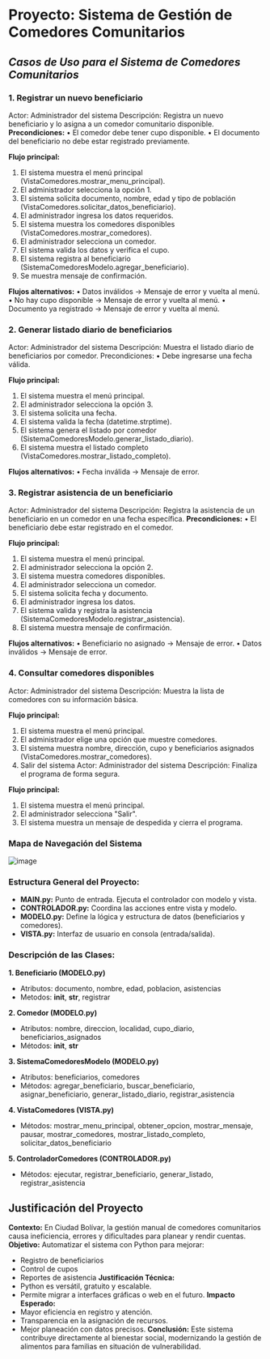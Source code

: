 # Proyecto: Sistema de Gestión de Comedores Comunitarios

## _Casos de Uso para el Sistema de Comedores Comunitarios_

### **1. Registrar un nuevo beneficiario**
Actor: Administrador del sistema
Descripción: Registra un nuevo beneficiario y lo asigna a un comedor comunitario disponible.
**Precondiciones:**
•	El comedor debe tener cupo disponible.
•	El documento del beneficiario no debe estar registrado previamente.

**Flujo principal:**
1.	El sistema muestra el menú principal (VistaComedores.mostrar_menu_principal).
2.	El administrador selecciona la opción 1.
3.	El sistema solicita documento, nombre, edad y tipo de población (VistaComedores.solicitar_datos_beneficiario).
4.	El administrador ingresa los datos requeridos.
5.	El sistema muestra los comedores disponibles (VistaComedores.mostrar_comedores).
6.	El administrador selecciona un comedor.
7.	El sistema valida los datos y verifica el cupo.
8.	El sistema registra al beneficiario (SistemaComedoresModelo.agregar_beneficiario).
9.	Se muestra mensaje de confirmación.

**Flujos alternativos:**
•	    Datos inválidos → Mensaje de error y vuelta al menú.
•	    No hay cupo disponible → Mensaje de error y vuelta al menú.
•	    Documento ya registrado → Mensaje de error y vuelta al menú.

### **2. Generar listado diario de beneficiarios**
Actor: Administrador del sistema
Descripción: Muestra el listado diario de beneficiarios por comedor.
Precondiciones:
•	Debe ingresarse una fecha válida.

**Flujo principal:**
1.	El sistema muestra el menú principal.
2.	El administrador selecciona la opción 3.
3.	El sistema solicita una fecha.
4.	El sistema valida la fecha (datetime.strptime).
5.	El sistema genera el listado por comedor (SistemaComedoresModelo.generar_listado_diario).
6.	El sistema muestra el listado completo (VistaComedores.mostrar_listado_completo).

**Flujos alternativos:**
•	   Fecha inválida → Mensaje de error.

### **3. Registrar asistencia de un beneficiario**
Actor: Administrador del sistema
Descripción: Registra la asistencia de un beneficiario en un comedor en una fecha específica.
**Precondiciones:**
•	El beneficiario debe estar registrado en el comedor.

**Flujo principal:**
1.	El sistema muestra el menú principal.
2.	El administrador selecciona la opción 2.
3.	El sistema muestra comedores disponibles.
4.	El administrador selecciona un comedor.
5.	El sistema solicita fecha y documento.
6.	El administrador ingresa los datos.
7.	El sistema valida y registra la asistencia (SistemaComedoresModelo.registrar_asistencia).
8.	El sistema muestra mensaje de confirmación.
   
**Flujos alternativos:**
•	   Beneficiario no asignado → Mensaje de error.
•	   Datos inválidos → Mensaje de error.

### **4. Consultar comedores disponibles**
Actor: Administrador del sistema
Descripción: Muestra la lista de comedores con su información básica.

**Flujo principal:**
1.	El sistema muestra el menú principal.
2.	El administrador elige una opción que muestre comedores.
3.	El sistema muestra nombre, dirección, cupo y beneficiarios asignados (VistaComedores.mostrar_comedores).
4. Salir del sistema
Actor: Administrador del sistema
Descripción: Finaliza el programa de forma segura.

**Flujo principal:**
1.	El sistema muestra el menú principal.
2.	El administrador selecciona "Salir".
3.	El sistema muestra un mensaje de despedida y cierra el programa.

### **Mapa de Navegación del Sistema**

![image](https://github.com/user-attachments/assets/32d41a4a-1a03-4b0a-ab3b-23d07541bf14)

 
### **Estructura General del Proyecto:**
-  **MAIN.py:** Punto de entrada. Ejecuta el controlador con modelo y vista.
-  **CONTROLADOR.py:** Coordina las acciones entre vista y modelo.
-  **MODELO.py:** Define la lógica y estructura de datos (beneficiarios y comedores).
-  **VISTA.py:** Interfaz de usuario en consola (entrada/salida).
  
### **Descripción de las Clases:**
**1. Beneficiario (MODELO.py)**
-    Atributos: documento, nombre, edad, poblacion, asistencias
-    Metodos: __init__, __str__, registrar
   
**2. Comedor (MODELO.py)**
-    Atributos: nombre, direccion, localidad, cupo_diario, beneficiarios_asignados
-    Métodos: __init__, __str__
  
**3. SistemaComedoresModelo (MODELO.py)**
-    Atributos: beneficiarios, comedores
-    Métodos: agregar_beneficiario, buscar_beneficiario, asignar_beneficiario, generar_listado_diario, registrar_asistencia
  
**4. VistaComedores (VISTA.py)**
-    Métodos: mostrar_menu_principal, obtener_opcion, mostrar_mensaje, pausar, mostrar_comedores, mostrar_listado_completo, solicitar_datos_beneficiario

**5. ControladorComedores (CONTROLADOR.py)**
-    Métodos: ejecutar, registrar_beneficiario, generar_listado, registrar_asistencia

## **Justificación del Proyecto**
**Contexto:**
En Ciudad Bolívar, la gestión manual de comedores comunitarios causa ineficiencia, errores y dificultades para planear y rendir cuentas.
**Objetivo:**
Automatizar el sistema con Python para mejorar:
-    Registro de beneficiarios
-    Control de cupos
-    Reportes de asistencia
**Justificación Técnica:**
-    Python es versátil, gratuito y escalable.
-    Permite migrar a interfaces gráficas o web en el futuro.
**Impacto Esperado:**
-    Mayor eficiencia en registro y atención.
-    Transparencia en la asignación de recursos.
-    Mejor planeación con datos precisos.
**Conclusión:**
Este sistema contribuye directamente al bienestar social, modernizando la gestión de alimentos para familias en situación de vulnerabilidad.
